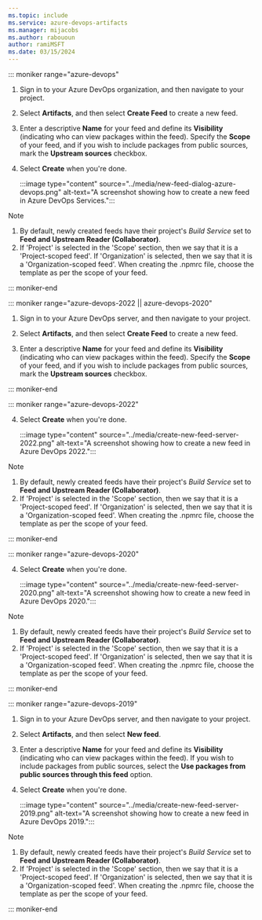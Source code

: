 ```yaml
---
ms.topic: include
ms.service: azure-devops-artifacts
ms.manager: mijacobs
ms.author: rabououn
author: ramiMSFT
ms.date: 03/15/2024
---
```


::: moniker range="azure-devops"

1. Sign in to your Azure DevOps organization, and then navigate to your project.

1. Select **Artifacts**, and then select **Create Feed** to create a new feed.

1. Enter a descriptive **Name** for your feed and define its **Visibility** (indicating who can view packages within the feed). Specify the **Scope** of your feed, and if you wish to include packages from public sources, mark the **Upstream sources** checkbox.

1. Select **Create** when you're done.

    :::image type="content" source="../media/new-feed-dialog-azure-devops.png" alt-text="A screenshot showing how to create a new feed in Azure DevOps Services.":::

> [!NOTE]
> 1. By default, newly created feeds have their project's *Build Service* set to **Feed and Upstream Reader (Collaborator)**.
> 2. If 'Project' is selected in the 'Scope' section, then we say that it is a 'Project-scoped feed'.
     If 'Organization' is selected, then we say that it is a 'Organization-scoped feed'.
     When creating the .npmrc file, choose the template as per the scope of your feed.

::: moniker-end

::: moniker range="azure-devops-2022 || azure-devops-2020"

1. Sign in to your Azure DevOps server, and then navigate to your project.

2. Select **Artifacts**, and then select **Create Feed** to create a new feed.

3. Enter a descriptive **Name** for your feed and define its **Visibility** (indicating who can view packages within the feed). Specify the **Scope** of your feed, and if you wish to include packages from public sources, mark the **Upstream sources** checkbox.

::: moniker-end

::: moniker range="azure-devops-2022"

4. Select **Create** when you're done.

    :::image type="content" source="../media/create-new-feed-server-2022.png" alt-text="A screenshot showing how to create a new feed in Azure DevOps 2022.":::

> [!NOTE]
> 1. By default, newly created feeds have their project's *Build Service* set to **Feed and Upstream Reader (Collaborator)**.
> 2. If 'Project' is selected in the 'Scope' section, then we say that it is a 'Project-scoped feed'.
     If 'Organization' is selected, then we say that it is a 'Organization-scoped feed'.
     When creating the .npmrc file, choose the template as per the scope of your feed.

::: moniker-end

::: moniker range="azure-devops-2020"

4. Select **Create** when you're done.

    :::image type="content" source="../media/create-new-feed-server-2020.png" alt-text="A screenshot showing how to create a new feed in Azure DevOps 2020.":::

> [!NOTE]
> 1. By default, newly created feeds have their project's *Build Service* set to **Feed and Upstream Reader (Collaborator)**.
> 2. If 'Project' is selected in the 'Scope' section, then we say that it is a 'Project-scoped feed'.
     If 'Organization' is selected, then we say that it is a 'Organization-scoped feed'.
     When creating the .npmrc file, choose the template as per the scope of your feed.

::: moniker-end

::: moniker range="azure-devops-2019"

1. Sign in to your Azure DevOps server, and then navigate to your project.

1. Select **Artifacts**, and then select **New feed**.

1. Enter a descriptive **Name** for your feed and define its **Visibility** (indicating who can view packages within the feed). If you wish to include packages from public sources, select the **Use packages from public sources through this feed** option.

1. Select **Create** when you're done.

    :::image type="content" source="../media/create-new-feed-server-2019.png" alt-text="A screenshot showing how to create a new feed in Azure DevOps 2019.":::

> [!NOTE]
> 1. By default, newly created feeds have their project's *Build Service* set to **Feed and Upstream Reader (Collaborator)**.
> 2. If 'Project' is selected in the 'Scope' section, then we say that it is a 'Project-scoped feed'.
     If 'Organization' is selected, then we say that it is a 'Organization-scoped feed'.
     When creating the .npmrc file, choose the template as per the scope of your feed.

::: moniker-end
